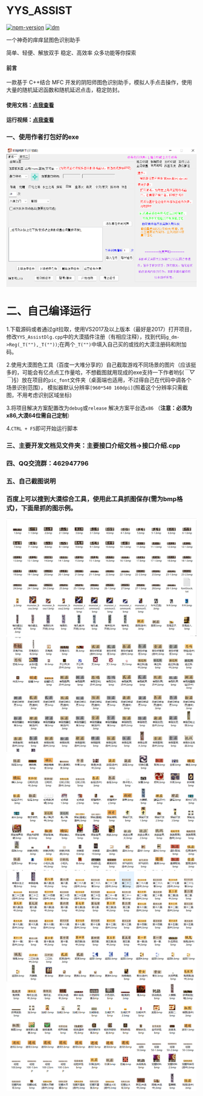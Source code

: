 # YYS_ASSIST

[![npm-version](https://img.shields.io/badge/YYS%20ASSIST-1.7.5-green)](https://github.com/RicardaY/yys/)
[![dm](https://shields.io/npm/dm/kivibot-plugin-keyword?style=flat-square)](https://github.com/RicardaY/yys/)

一个神奇的痒痒鼠图色识别助手

简单、轻便、解放双手
稳定、高效率
众多功能等你探索
#### 前言
一款基于 C++结合 MFC 开发的阴阳师图色识别助手，模拟人手点击操作，使用大量的随机延迟函数和随机延迟点击，稳定防封。
#### 使用文档：[点我查看](http://doc.sakurabot.com/)
#### 运行视频：[点我查看](http://www.sakurayys.cn/)
### 一、使用作者打包好的exe
![示例1](imgs/index.png)

# 二、自己编译运行
1.下载源码或者通过git拉取，使用VS2017及以上版本（最好是2017）打开项目，修改`YYS_AssistDlg.cpp`中的大漠插件注册（有相应注释），找到代码`g_dm->Reg(_T(""),_T(""))`;在两个`_T("")`中填入自己买的或找的大漠注册码和附加码。

2.使用大漠图色工具（百度一大堆分享的）自己截取游戏不同场景的图片（应该挺多的，可能会有亿点点工作量哈，不想截图就用现成的exe支持一下作者哟§(*￣▽￣*)§）放在项目的`pic_font`文件夹（桌面端也适用，不过得自己在代码中调各个场景识别范围），
模拟器默认分辨率`[960*540 160dpi]`(照着这个分辨率只需截图，不用考虑识别区域坐标)

3.将项目解决方案配置改为`debug`或`release` 解决方案平台选`x86`  （**注意：必须为x86,大漠64位需自己定制**）

4.`CTRL + F5`即可开始运行脚本

### 三、主要开发文档见文件夹：主要接口介绍文档->接口介绍.cpp
### 四、QQ交流群：462947796
### 五、自己截图说明
### 百度上可以搜到大漠综合工具，使用此工具抓图保存(需为bmp格式)，下面是抓的图示例。
![示例1](imgs/截图示例1.png)
![示例2](imgs/截图示例2.png)
![示例3](imgs/截图示例3.png)
![示例4](imgs/截图示例4.png)
![示例5](imgs/截图示例5.png)
